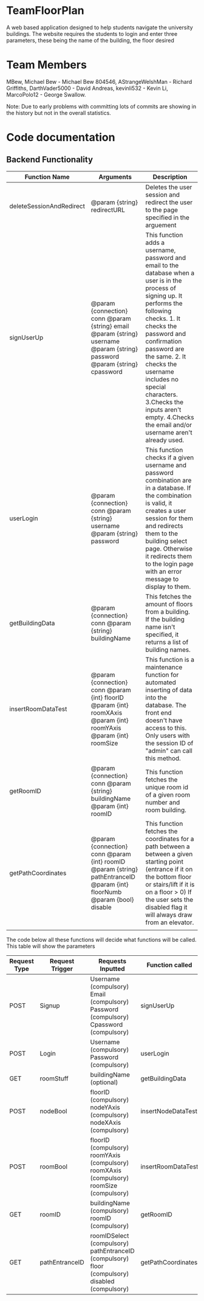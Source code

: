 # TeamFloorPlan
A web based application designed to help students navigate the university buildings.
The website requires the students to login and enter three parameters, these being the name of the building, the floor desired

# Team Members
MBew, Michael Bew - Michael Bew 804546,
AStrangeWelshMan - Richard Griffiths,
DarthVader5000 - David Andreas,
kevinli532 - Kevin Li,
MarcoPolo12 - George Swallow.

Note: Due to early problems with committing lots of commits are showing in the history but not in the overall statistics.

# Code documentation #

## Backend Functionality ##

| Function Name            | Arguments                                                                                                                   | Description                                                                                                                                                                                                                                                                                                                                                             |
|--------------------------|-----------------------------------------------------------------------------------------------------------------------------|-------------------------------------------------------------------------------------------------------------------------------------------------------------------------------------------------------------------------------------------------------------------------------------------------------------------------------------------------------------------------|
| deleteSessionAndRedirect | @param {string} redirectURL                                                                                                 | Deletes the user session and  redirect the user to the page specified in the arguement                                                                                                                                                                                                                                                                                  |
| signUserUp               | @param {connection} conn @param {string} email @param {string} username @param {string} password  @param {string} cpassword | This function adds a username,  password and email to the database when a user is in the process of signing up. It performs the following checks. 1. It checks the password and confirmation password are the same. 2. It checks the username includes no special characters. 3.Checks the inputs aren't empty. 4.Checks the email and/or username aren't already used. |
| userLogin                | @param {connection} conn @param {string} username @param {string} password                                                  | This function checks if a given username and password combination are in a database. If the combination is valid, it creates a user session for them and redirects them to the building select page. Otherwise it redirects them to the login page with an error message to display to them.                                                                            |
| getBuildingData          | @param {connection} conn @param {string} buildingName                                                                       | This fetches the amount of floors from a  building. If the building name isn't specified, it returns a list of building names.                                                                                                                                                                                                                                          |
| insertRoomDataTest       | @param {connection} conn @param {int} floorID @param {int} roomXAxis  @param {int} roomYAxis  @param {int} roomSize         | This function is a maintenance function for automated inserting of data into the database. The front end doesn't have access to this. Only users with the session ID of  "admin" can call this method.                                                                                                                                                                  |
| getRoomID                | @param {connection} conn  @param {string} buildingName  @param {int} roomID                                                 | This function fetches the unique room id of a given room number and room building.                                                                                                                                                                                                                                                                                      |
| getPathCoordinates       | @param {connection} conn  @param {int} roomID  @param {string} pathEntranceID @param {int} floorNumb  @param {bool} disable | This function fetches the coordinates for a path between a between a given  starting point (entrance if it on the bottom floor or stairs/lift if it is on a floor > 0) If the user sets the disabled flag it will always draw from an elevator.                                                                                                                         |
|                          |                                                                                                                             |                                                                                                                                                                                                                                                                                                                                                                         |

The code below all these functions will decide what functions will be called. This table will show the parameters

| Request Type | Request Trigger | Requests Inputted                                                                              | Function called    |
|--------------|-----------------|------------------------------------------------------------------------------------------------|--------------------|
| POST         | Signup          | Username (compulsory) Email (compulsory) Password (compulsory) Cpassword (compulsory)          | signUserUp         |
| POST         | Login           | Username (compulsory) Password (compulsory)                                                    | userLogin          |
| GET          | roomStuff       | buildingName (optional)                                                                        | getBuildingData    |
| POST         | nodeBool        | floorID (compulsory) nodeYAxis (compulsory) nodeXAxis (compulsory)                             | insertNodeDataTest |
| POST         | roomBool        | floorID (compulsory) roomYAxis (compulsory) roomXAxis (compulsory) roomSize (compulsory)       | insertRoomDataTest |
| GET          | roomID          | buildingName (compulsory) roomID (compulsory)                                                  | getRoomID          |
| GET          | pathEntranceID  | roomIDSelect (compulsory) pathEntranceID (compulsory) floor (compulsory) disabled (compulsory) | getPathCoordinates |


